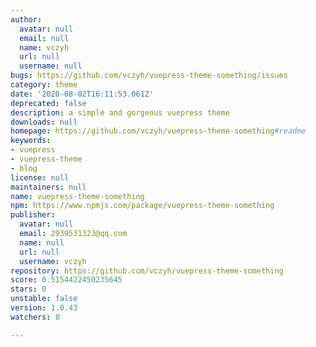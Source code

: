 ```yaml
---
author:
  avatar: null
  email: null
  name: vczyh
  url: null
  username: null
bugs: https://github.com/vczyh/vuepress-theme-something/issues
category: theme
date: '2020-08-02T16:11:53.061Z'
deprecated: false
description: a simple and gorgeous vuepress theme
downloads: null
homepage: https://github.com/vczyh/vuepress-theme-something#readme
keywords:
- vuepress
- vuepress-theme
- blog
license: null
maintainers: null
name: vuepress-theme-something
npm: https://www.npmjs.com/package/vuepress-theme-something
publisher:
  avatar: null
  email: 2939531323@qq.com
  name: null
  url: null
  username: vczyh
repository: https://github.com/vczyh/vuepress-theme-something
score: 0.5154422450235645
stars: 0
unstable: false
version: 1.0.43
watchers: 0

---
```


